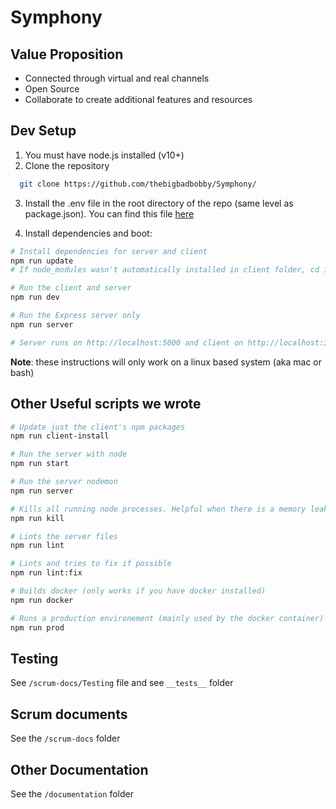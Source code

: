 # Symphony

## Value Proposition
- Connected through virtual and real channels
- Open Source
- Collaborate to create additional features and resources
## Dev Setup

1. You must have node.js installed (v10+)
2. Clone the repository

```bash
  git clone https://github.com/thebigbadbobby/Symphony/
```

3. Install the .env file in the root directory of the repo (same level as package.json). You can find this file [here](https://drive.google.com/drive/u/0/folders/1h9CU87eD4Zl5cfRoPP3CgqPF0SmlagkZ)

4. Install dependencies and boot:

```bash
# Install dependencies for server and client
npm run update
# If node_modules wasn't automatically installed in client folder, cd into client folderand run again.

# Run the client and server
npm run dev

# Run the Express server only
npm run server

# Server runs on http://localhost:5000 and client on http://localhost:3000
```

**Note**: these instructions will only work on a linux based system (aka mac or bash)

## Other Useful scripts we wrote

```bash
# Update just the client's npm packages
npm run client-install

# Run the server with node
npm run start

# Run the server nodemon
npm run server

# Kills all running node processes. Helpful when there is a memory leak
npm run kill

# Lints the server files
npm run lint

# Lints and tries to fix if possible
npm run lint:fix

# Builds docker (only works if you have docker installed)
npm run docker

# Runs a production environement (mainly used by the docker container)
npm run prod
```

## Testing

See `/scrum-docs/Testing` file and see `__tests__` folder

## Scrum documents

See the `/scrum-docs` folder

## Other Documentation

See the `/documentation` folder
